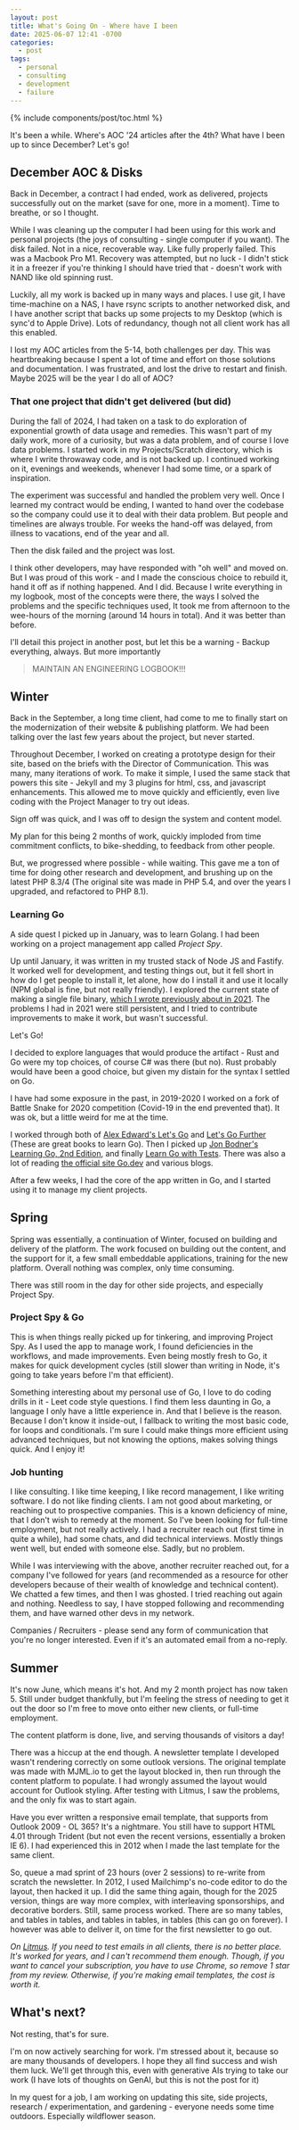 ```yaml
---
layout: post
title: What's Going On - Where have I been
date: 2025-06-07 12:41 -0700
categories:
  - post
tags:
  - personal
  - consulting
  - development
  - failure
---
```

{% include components/post/toc.html %}

It's been a while. Where's AOC '24 articles after the 4th? What have I been up to since December? Let's go!

## December AOC & Disks

Back in December, a contract I had ended, work as delivered, projects successfully out on the market (save for one, more in a moment). Time to breathe, or so I thought.

While I was cleaning up the computer I had been using for this work and personal projects (the joys of consulting - single computer if you want). The disk failed. Not in a nice, recoverable way. Like fully properly failed. This was a Macbook Pro M1. Recovery was attempted, but no luck - I didn't stick it in a freezer if you're thinking I should have tried that - doesn't work with NAND like old spinning rust.

Luckily, all my work is backed up in many ways and places. I use git, I have time-machine on a NAS, I have rsync scripts to another networked disk, and I have another script that backs up some projects to my Desktop (which is sync'd to Apple Drive). Lots of redundancy, though not all client work has all this enabled.

I lost my AOC articles from the 5-14, both challenges per day. This was heartbreaking because I spent a lot of time and effort on those solutions and documentation. I was frustrated, and lost the drive to restart and finish. Maybe 2025 will be the year I do all of AOC?


### That one project that didn't get delivered (but did)

During the fall of 2024, I had taken on a task to do exploration of exponential growth of data usage and remedies. This wasn't part of my daily work, more of a curiosity, but was a data problem, and of course I love data problems. I started work in my Projects/Scratch directory, which is where I write throwaway code, and is not backed up. I continued working on it, evenings and weekends, whenever I had some time, or a spark of inspiration. 

The experiment was successful and handled the problem very well. Once I learned my contract would be ending, I wanted to hand over the codebase so the company could use it to deal with their data problem. But people and timelines are always trouble. For weeks the hand-off was delayed, from illness to vacations, end of the year and all. 

Then the disk failed and the project was lost.

I think other developers, may have responded with "oh well" and moved on. But I was proud of this work - and I made the conscious choice to rebuild it, hand it off as if nothing happened. And I did. Because I write everything in my logbook, most of the concepts were there, the ways I solved the problems and the specific techniques used, It took me from afternoon to the wee-hours of the morning (around 14 hours in total). And it was better than before.

I'll detail this project in another post, but let this be a warning - Backup everything, always. But more importantly

> MAINTAIN AN ENGINEERING LOGBOOK!!!


## Winter 

Back in the September, a long time client, had come to me to finally start on the modernization of their website & publishing platform. We had been talking over the last few years about the project, but never started. 

Throughout December, I worked on creating a prototype design for their site, based on the briefs with the Director of Communication. This was many, many iterations of work. To make it simple, I used the same stack that powers this site - Jekyll and my 3 plugins for html, css, and javascript enhancements. This allowed me to move quickly and efficiently, even live coding with the Project Manager to try out ideas.

Sign off was quick, and I was off to design the system and content model.

My plan for this being 2 months of work, quickly imploded from time commitment conflicts, to bike-shedding, to feedback from other people.

But, we progressed where possible - while waiting. This gave me a ton of time for doing other research and development, and brushing up on the latest PHP 8.3/4 (The original site was made in PHP 5.4, and over the years I upgraded, and refactored to PHP 8.1).


### Learning Go

A side quest I picked up in January, was to learn Golang. I had been working on a project management app called _Project Spy_. 

Up until January, it was written in my trusted stack of Node JS and Fastify. It worked well for development, and testing things out, but it fell short in how do I get people to install it, let alone, how do I install it and use it locally (NPM global is fine, but not really friendly). I explored the current state of making a single file binary, [which I wrote previously about in 2021](/note/2021/09/18/node-binary-artifacts.html). The problems I had in 2021 were still persistent, and I tried to contribute improvements to make it work, but wasn't successful.

Let's Go!

I decided to explore languages that would produce the artifact - Rust and Go were my top choices, of course C# was there (but no). Rust probably would have been a good choice, but given my distain for the syntax I settled on Go.

I have had some exposure in the past, in 2019-2020 I worked on a fork of Battle Snake for 2020 competition (Covid-19 in the end prevented that). It was ok, but a little weird for me at the time. 

I worked through both of [Alex Edward's Let's Go](https://lets-go.alexedwards.net) and [Let's Go Further](https://lets-go-further.alexedwards.net) (These are great books to learn Go). Then I picked up [Jon Bodner's Learning Go, 2nd Edition](https://www.oreilly.com/library/view/learning-go-2nd/9781098139285), and finally [Learn Go with Tests](https://quii.gitbook.io/learn-go-with-tests). There was also a lot of reading [the official site Go.dev](https://go.dev) and various blogs.

After a few weeks, I had the core of the app written in Go, and I started using it to manage my client projects.


## Spring 

Spring was essentially, a continuation of Winter, focused on building and delivery of the platform. The work focused on building out the content, and the support for it, a few small embeddable applications, training for the new platform. Overall nothing was complex, only time consuming.

There was still room in the day for other side projects, and especially Project Spy.


### Project Spy & Go

This is when things really picked up for tinkering, and improving Project Spy. As I used the app to manage work, I found deficiencies in the workflows, and made improvements. Even being mostly fresh to Go, it makes for quick development cycles (still slower than writing in Node, it's going to take years before I'm that efficient).

Something interesting about my personal use of Go, I love to do coding drills in it - Leet code style questions. I find them less daunting in Go, a language I only have a little experience in. And that I believe is the reason. Because I don't know it inside-out, I fallback to writing the most basic code, for loops and conditionals. I'm sure I could make things more efficient using advanced techniques, but not knowing the options, makes solving things quick. And I enjoy it!


### Job hunting

I like consulting. I like time keeping, I like record management, I like writing software. I do not like finding clients. I am not good about marketing, or reaching out to prospective companies. This is a known deficiency of mine, that I don't wish to remedy at the moment. So I've been looking for full-time employment, but not really actively. I had a recruiter reach out (first time in quite a while), had some chats, and did technical interviews. Mostly things went well, but ended with someone else. Sadly, but no problem.

While I was interviewing with the above, another recruiter reached out, for a company I've followed for years (and recommended as a resource for other developers because of their wealth of knowledge and technical content). We chatted a few times, and then I was ghosted. I tried reaching out again and nothing. Needless to say, I have stopped following and recommending them, and have warned other devs in my network.

Companies / Recruiters - please send any form of communication that you're no longer interested. Even if it's an automated email from a no-reply.


## Summer 

It's now June, which means it's hot. And my 2 month project has now taken 5. Still under budget thankfully, but I'm feeling the stress of needing to get it out the door so I'm free to move onto either new clients, or full-time employment. 

The content platform is done, live, and serving thousands of visitors a day!

There was a hiccup at the end though. A newsletter template I developed wasn't rendering correctly on some outlook versions. The original template was made with MJML.io to get the layout blocked in, then run through the content platform to populate. I had wrongly assumed the layout would account for Outlook styling. After testing with Litmus, I saw the problems, and the only fix was to start again. 

Have you ever written a responsive email template, that supports from Outlook 2009 - OL 365? It's a nightmare. You still have to support HTML 4.01 through Trident (but not even the recent versions, essentially a broken IE 6). I had experienced this in 2012 when I made the last template for the same client.

So, queue a mad sprint of 23 hours (over 2 sessions) to re-write from scratch the newsletter. In 2012, I used Mailchimp's no-code editor to do the layout, then hacked it up. I did the same thing again, though for the 2025 version, things are way more complex, with interleaving sponsorships, and decorative borders. Still, same process worked. There are so many tables, and tables in tables, and tables in tables, in tables (this can go on forever). I however was able to deliver it, on time for the first newsletter to go out.

_On [Litmus](https://litmus.com). If you need to test emails in all clients, there is no better place. It's worked for years, and I can't recommend them enough. Though, if you want to cancel your subscription, you have to use Chrome, so remove 1 star from my review. Otherwise, if you're making email templates, the cost is worth it._


## What's next?

Not resting, that's for sure. 

I'm on now actively searching for work. I'm stressed about it, because so are many thousands of developers. I hope they all find success and wish them luck. We'll get through this, even with generative AIs trying to take our work (I have lots of thoughts on GenAI, but this is not the post for it)

In my quest for a job, I am working on updating this site, side projects, research / experimentation, and gardening - everyone needs some time outdoors. Especially wildflower season.
